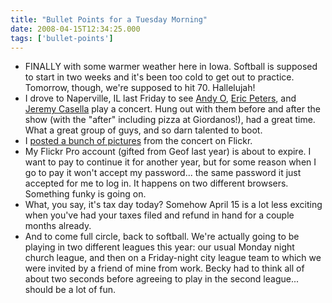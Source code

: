 ```yaml
---
title: "Bullet Points for a Tuesday Morning"
date: 2008-04-15T12:34:25.000
tags: ['bullet-points']
---
```


- FINALLY with some warmer weather here in Iowa. Softball is supposed to start in two weeks and it's been too cold to get out to practice. Tomorrow, though, we're supposed to hit 70. Hallelujah!
- I drove to Naperville, IL last Friday to see [Andy O](http://andrewosenga.com), [Eric Peters](http://www.ericpeters.net), and [Jeremy Casella](http://www.jeremycasella.com) play a concert. Hung out with them before and after the show (with the "after" including pizza at Giordanos!), had a great time. What a great group of guys, and so darn talented to boot.
- I [posted a bunch of pictures](http://flickr.com/photos/chrishubbs/sets/72157604497778892/) from the concert on Flickr.
- My Flickr Pro account (gifted from Geof last year) is about to expire. I want to pay to continue it for another year, but for some reason when I go to pay it won't accept my password... the same password it just accepted for me to log in. It happens on two different browsers. Something funky is going on.
- What, you say, it's tax day today? Somehow April 15 is a lot less exciting when you've had your taxes filed and refund in hand for a couple months already.
- And to come full circle, back to softball. We're actually going to be playing in two different leagues this year: our usual Monday night church league, and then on a Friday-night city league team to which we were invited by a friend of mine from work. Becky had to think all of about two seconds before agreeing to play in the second league... should be a lot of fun.
